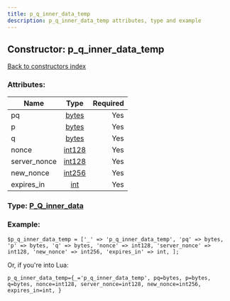 ```yaml
---
title: p_q_inner_data_temp
description: p_q_inner_data_temp attributes, type and example
---
```

## Constructor: p\_q\_inner\_data\_temp  
[Back to constructors index](index.md)



### Attributes:

| Name     |    Type       | Required |
|----------|:-------------:|---------:|
|pq|[bytes](../types/bytes.md) | Yes|
|p|[bytes](../types/bytes.md) | Yes|
|q|[bytes](../types/bytes.md) | Yes|
|nonce|[int128](../types/int128.md) | Yes|
|server\_nonce|[int128](../types/int128.md) | Yes|
|new\_nonce|[int256](../types/int256.md) | Yes|
|expires\_in|[int](../types/int.md) | Yes|



### Type: [P\_Q\_inner\_data](../types/P_Q_inner_data.md)


### Example:

```
$p_q_inner_data_temp = ['_' => 'p_q_inner_data_temp', 'pq' => bytes, 'p' => bytes, 'q' => bytes, 'nonce' => int128, 'server_nonce' => int128, 'new_nonce' => int256, 'expires_in' => int, ];
```  

Or, if you're into Lua:  


```
p_q_inner_data_temp={_='p_q_inner_data_temp', pq=bytes, p=bytes, q=bytes, nonce=int128, server_nonce=int128, new_nonce=int256, expires_in=int, }

```


